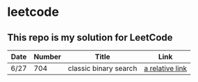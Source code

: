 # leetcode
## This repo is my solution for LeetCode

| Date          | Number        |  Title |  Link
| -----------   | -----------   | ----------- | ----------- |
| 6/27          | 704           | classic binary search | [a relative link](BinarySearch704.java)

